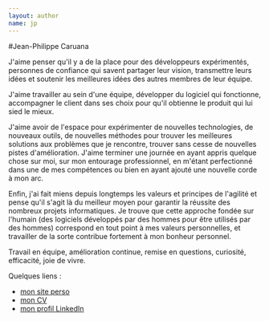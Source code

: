 ```yaml
---
layout: author
name: jp
---
```


#Jean-Philippe Caruana

J'aime penser qu'il y a de la place pour des développeurs expérimentés, personnes de confiance qui savent partager leur vision, transmettre leurs idées et soutenir les meilleures idées des autres membres de leur équipe.

J'aime travailler au sein d'une équipe, développer du logiciel qui fonctionne, accompagner le client dans ses choix pour qu'il obtienne le produit qui lui sied le mieux.

J'aime avoir de l'espace pour expérimenter de nouvelles technologies, de nouveaux outils, de nouvelles méthodes pour trouver les meilleures solutions aux problèmes que je rencontre, trouver sans cesse de nouvelles pistes d'amélioration. J'aime terminer une journée en ayant appris quelque chose sur moi, sur mon entourage professionnel, en m'étant perfectionné dans une de mes compétences ou bien en ayant ajouté une nouvelle corde à mon arc.

Enfin, j'ai fait miens depuis longtemps les valeurs et principes de l'agilité et pense qu'il s'agit là du meilleur moyen pour garantir la réussite des nombreux projets informatiques. Je trouve que cette approche fondée sur l'humain (des logiciels développés par des hommes pour être utilisés par des hommes) correspond en tout point à mes valeurs personnelles, et travailler de la sorte contribue fortement à mon bonheur personnel.

Travail en équipe, amélioration continue, remise en questions, curiosité, efficacité, joie de vivre.


Quelques liens :

* [mon site perso](http://jp.caruana.fr/)
* [mon CV](http://jp.caruana.fr/CV.html)
* [mon profil LinkedIn](https://www.linkedin.com/in/jpcaruana)
